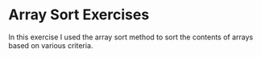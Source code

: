 # Array Sort Exercises

In this exercise I used the array sort method to sort the contents of arrays based on various criteria. 
